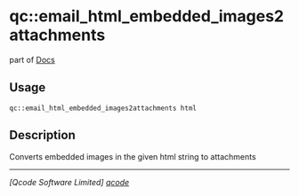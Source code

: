 qc::email_html_embedded_images2attachments
==========================================

part of [Docs](.)

Usage
-----
`qc::email_html_embedded_images2attachments html`

Description
-----------
Converts embedded images in the given html string to attachments

----------------------------------
*[Qcode Software Limited] [qcode]*

[qcode]: www.qcode.co.uk "Qcode Software"